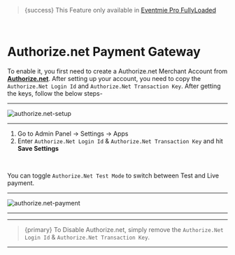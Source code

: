 > {success} This Feature only available in [Eventmie Pro FullyLoaded](https://classiebit.com/eventmie-pro-fullyloaded)

<br>

# Authorize.net Payment Gateway

To enable it, you first need to create a Authorize.net Merchant Account from **[Authorize.net](https://www.authorize.net/)**. After setting up your account, you need to copy the `Authorize.Net Login Id` and `Authorize.Net Transaction Key`. After getting the keys, follow the below steps-

---

![authorize.net-setup](https://eventmie-pro-docs.classiebit.com//images/v2/EventmieProFullyLoadedV2.0/PaymentGateways.png "authorize.net-setup")

---

1. Go to Admin Panel -> Settings -> Apps
2. Enter `Authorize.Net Login Id` & `Authorize.Net Transaction Key` and hit **Save Settings**

<br>

You can toggle `Authorize.Net Test Mode` to switch between Test and Live payment.

---

![authorize.net-payment](https://eventmie-pro-docs.classiebit.com//images/fullyloaded/authorize.net-payment.png "authorize.net-payment")

---

---

> {primary} To Disable Authorize.net, simply remove the `Authorize.Net Login Id` & `Authorize.Net Transaction Key`.

---
